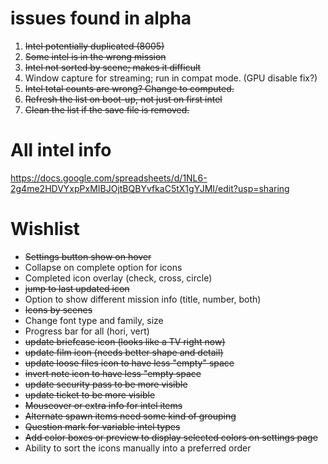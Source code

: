 # issues found in alpha

1. ~~Intel potentially duplicated (8005)~~
2. ~~Some intel is in the wrong mission~~
3. ~~Intel not sorted by scene; makes it difficult~~
4. Window capture for streaming; run in compat mode. (GPU disable fix?)
5. ~~Intel total counts are wrong? Change to computed.~~
6. ~~Refresh the list on boot-up, not just on first intel~~
7. ~~Clean the list if the save file is removed.~~

# All intel info
https://docs.google.com/spreadsheets/d/1NL6-2g4me2HDVYxpPxMIBJOjtBQBYvfkaC5tX1gYJMI/edit?usp=sharing


# Wishlist

* ~~Settings button show on hover~~
* Collapse on complete option for icons
* Completed icon overlay (check, cross, circle)
* ~~jump to last updated icon~~
* Option to show different mission info (title, number, both)
* ~~Icons by scenes~~
* Change font type and family, size
* Progress bar for all (hori, vert)
* ~~update briefcase icon (looks like a TV right now)~~
* ~~update film icon (needs better shape and detail)~~
* ~~update loose files icon to have less "empty" space~~
* ~~invert note icon to have less "empty space~~
* ~~update security pass to be more visible~~
* ~~update ticket to be more visible~~
* ~~Mouseover or extra info for intel items~~
* ~~Alternate spawn items need some kind of grouping~~
* ~~Question mark for variable intel types~~
* ~~Add color boxes or preview to display selected colors on settings page~~
* Ability to sort the icons manually into a preferred order

